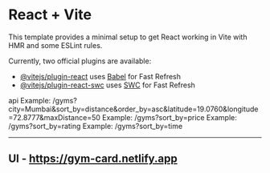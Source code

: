 # React + Vite

This template provides a minimal setup to get React working in Vite with HMR and some ESLint rules.

Currently, two official plugins are available:


- [@vitejs/plugin-react](https://github.com/vitejs/vite-plugin-react/blob/main/packages/plugin-react/README.md) uses [Babel](https://babeljs.io/) for Fast Refresh
- [@vitejs/plugin-react-swc](https://github.com/vitejs/vite-plugin-react-swc) uses [SWC](https://swc.rs/) for Fast Refresh

api
Example: /gyms?city=Mumbai&sort_by=distance&order_by=asc&latitude=19.0760&longitude=72.8777&maxDistance=50
Example: /gyms?sort_by=price
Example: /gyms?sort_by=rating
Example: /gyms?sort_by=time

---

## UI -  https://gym-card.netlify.app

